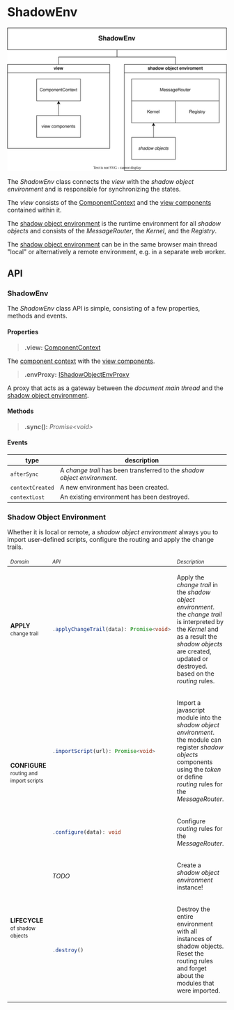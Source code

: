 # ShadowEnv

![ShadowEnv](./ShadowEnv.drawio.svg)

The _ShadowEnv_ class connects the _view_ with the _shadow object environment_ and is responsible for synchronizing the states.

The _view_ consists of the [ComponentContext](./ComponentContext.md) and the [view components](./ViewComponent.md) contained within it.

The [shadow object environment](#shadow-object-environment) is the runtime environment for all _shadow objects_ and consists of the _MessageRouter_, the _Kernel_, and the _Registry_.

The [shadow object environment](#shadow-object-environment) can be in the same browser main thread "local" or alternatively a remote environment, e.g. in a separate web worker.

## API

### ShadowEnv

The _ShadowEnv_ class API is simple, consisting of a few properties, methods and events.


#### Properties

> **.view:** [ComponentContext](./ComponentContext.ts)

The [component context](./ComponentContext.md) with the [view components](./ViewComponent.md).

> **.envProxy:** [IShadowObjectEnvProxy](./IShadowObjectEnvProxy.ts)

A proxy that acts as a gateway between the _document main thread_ and the [shadow object environment](#shadow-object-environment).


#### Methods

> **.sync():** _Promise&lt;void&gt;_


#### Events

| type | description |
|-|-|
| `afterSync` | A _change trail_ has been transferred to the _shadow object environment_. |
| `contextCreated` | A new environment has been created. |
| `contextLost` | An existing environment has been destroyed. |


### Shadow Object Environment

Whether it is local or remote, a _shadow object environment_ always you to import user-defined scripts, configure the routing and apply the change trails.

<table>
<thead>
<tr>
<td><em><small>Domain</small></em></td>
<td><em><small>API</small></em></td>
<td><em><small>Description</small></em></td>
</tr>
</thead>

<tr>
<td>
<b>APPLY</b><br><small>change trail</small>
</td>
<td>

```ts
.applyChangeTrail(data): Promise<void>
```

</td>
<td>

Apply the _change trail_ in the _shadow object environment_. the _change trail_ is interpreted by the _Kernel_ and as a result the _shadow objects_ are created, updated or destroyed. based on the _routing_ rules.

</td>
</tr>

<tr>
<td rowspan=2>
<b>CONFIGURE</b><br><small>routing and import scripts</small>
</td>
<td>

```ts
.importScript(url): Promise<void>
```

</td>
<td>

Import a javascript module into the _shadow object environment_. the module can register _shadow objects_ components using the _token_ or define _routing_ rules for the _MessageRouter_.

</td>
</tr>
<tr>
<td>

```ts
.configure(data): void
```

</td>
<td>

Configure _routing_ rules for the _MessageRouter_.

</td>
</tr>
<tr>

<tr>
<td rowspan=2>
<b>LIFECYCLE</b><br><small>of shadow objects</small>
</td>
<td>

_TODO_

</td>
<td>

Create a *shadow object environment* instance!

</td>
</tr>
<tr>
<td>

```ts
.destroy()
```

</td>
<td>

Destroy the entire environment with all instances of shadow objects.
Reset the routing rules and forget about the modules that were imported.

</td>
</tr>

</table>
